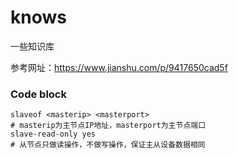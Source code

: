 # knows
一些知识库

参考网址：https://www.jianshu.com/p/9417650cad5f


### Code block
```
slaveof <masterip> <masterport>
# masterip为主节点IP地址，masterport为主节点端口
slave-read-only yes                     
# 从节点只做读操作，不做写操作，保证主从设备数据相同
```
